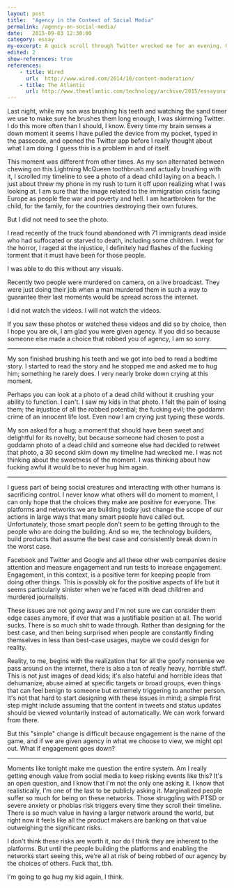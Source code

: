 ```yaml
---
layout: post
title:  "Agency in the Context of Social Media"
permalink: /agency-on-social-media/
date:   2015-09-03 12:30:00
category: essay
my-excerpt: A quick scroll through Twitter wrecked me for an evening. Unfortunately, this is not uncommon nor exactly accidental from the perspective of product-designers. Let's talk about that.
edited: 2
show-references: true
references:
    - title: Wired
      url:  http://www.wired.com/2014/10/content-moderation/
    - title: The Atlantic
      url: http://www.theatlantic.com/technology/archive/2015/essaysnuff-film-unavoidable-twitter-facebook-autoplay-roanoke/402430/
---
```



Last night, while my son was brushing his teeth and watching the sand timer we use to make sure he brushes them long enough, I was skimming Twitter. I do this more often than I should, I know. Every time my brain senses a down moment it seems I have pulled the device from my pocket, typed in the passcode, and opened the Twitter app before I really thought about what I am doing. I guess this is a problem in and of itself.

This moment was different from other times. As my son alternated between chewing on this Lightning McQueen toothbrush and actually brushing with it, I scrolled my timeline to see a photo of a dead child laying on a beach. I just about threw my phone in my rush to turn it off upon realizing what I was looking at. I am sure that the image related to the immigration crisis facing Europe as people flee war and poverty and hell. I am heartbroken for the child, for the family, for the countries destroying their own futures.

But I did not need to see the photo.

I read recently of the truck found abandoned with 71 immigrants dead inside who had suffocated or starved to death, including some children. I wept for the horror, I raged at the injustice, I definitely had flashes of the fucking torment that it must have been for those people.

I was able to do this without any visuals.

Recently two people were murdered on camera, on a live broadcast. They were just doing their job when a man murdered them in such a way to guarantee their last moments would be spread across the internet.

I did not watch the videos. I will not watch the videos.

If you saw these photos or watched these videos and did so by choice, then I hope you are ok, I am glad you were given agency. If you did so because someone else made a choice that robbed you of agency, I am so sorry.

---

My son finished brushing his teeth and we got into bed to read a bedtime story. I started to read the story and he stopped me and asked me to hug him; something he rarely does. I very nearly broke down crying at this moment.

Perhaps you can look at a photo of a dead child without it crushing your ability to function. I can't. I saw my kids in that photo. I felt the pain of losing them; the injustice of all the robbed potential; the fucking evil; the goddamn crime of an innocent life lost. Even now I am crying just typing these words.

My son asked for a hug; a moment that should have been sweet and delightful for its novelty, but because someone had chosen to post a goddamn photo of a dead child and someone else had decided to retweet that photo, a 30 second skim down my timeline had wrecked me. I was not thinking about the sweetness of the moment. I was thinking about how fucking awful it would be to never hug him again.

---

I guess part of being social creatures and interacting with other humans is sacrificing control. I never know what others will do moment to moment, I can only hope that the choices they make are positive for everyone. The platforms and networks we are building today just change the scope of our actions in large ways that many smart people have called out. Unfortunately, those smart people don't seem to be getting through to the people who are doing the building. And so we, the technology builders, build products that assume the best case and consistently break down in the worst case.

Facebook and Twitter and Google and all these other web companies desire attention and measure engagement and run tests to increase engagement. Engagement, in this context, is a positive term for keeping people from doing other things. This is possibly ok for the positive aspects of life but it seems particularly sinister when we're faced with dead children and murdered journalists.

These issues are not going away and I'm not sure we can consider them edge cases anymore, if ever that was a justifiable position at all. The world sucks. There is so much shit to wade through. Rather than designing for the best case, and then being surprised when people are constantly finding themselves in less than best-case usages, maybe we could design for reality.

Reality, to me, begins with the realization that for all the goofy nonsense we pass around on the internet, there is also a ton of really heavy, horrible stuff. This is not just images of dead kids; it's also hateful and horrible ideas that dehumanize, abuse aimed at specific targets or broad groups, even things that can feel benign to someone but extremely triggering to another person. It's not that hard to start designing with these issues in mind; a simple first step might include assuming that the content in tweets and status updates should be viewed voluntarily instead of automatically. We can work forward from there.

But this "simple" change is difficult because engagement is the name of the game, and if we are given agency in what we choose to view, we might opt out. What if engagement goes down?

---

Moments like tonight make me question the entire system. Am I really getting enough value from social media to keep risking events like this? It's an open question, and I know that I'm not the only one asking it. I know that realistically, I'm one of the last to be publicly asking it. Marginalized people suffer so much for being on these networks. Those struggling with PTSD or severe anxiety or phobias risk triggers every time they scroll their timeline. There is so much value in having a larger network around the world, but right now it feels like all the product makers are banking on that value outweighing the significant risks.

I don't think these risks are worth it, nor do I think they are inherent to the platforms. But until the people building the platforms and enabling the networks start seeing this, we're all at risk of being robbed of our agency by the choices of others. Fuck that, tbh.

I'm going to go hug my kid again, I think.
